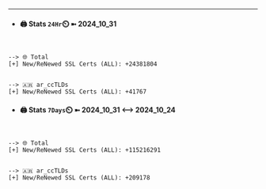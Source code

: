 

---
- #### 🖨️ **Stats** `24Hr`⏲️ ➼ 2024_10_31
```console


--> 🌐 Total
[+] New/ReNewed SSL Certs (ALL): +24381804


--> 🇦🇷 ar_ccTLDs
[+] New/ReNewed SSL Certs (ALL): +41767

```

- #### 🖨️ **Stats** `7Days`⏲️ ➼ 2024_10_31 <--> 2024_10_24
```console


--> 🌐 Total
[+] New/ReNewed SSL Certs (ALL): +115216291


--> 🇦🇷 ar_ccTLDs
[+] New/ReNewed SSL Certs (ALL): +209178

```

